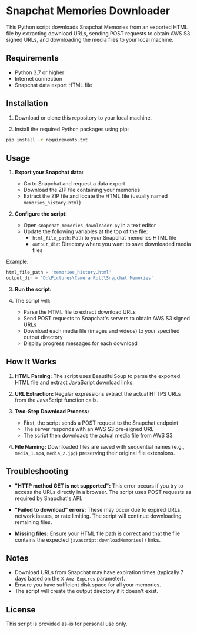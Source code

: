 # Snapchat Memories Downloader

This Python script downloads Snapchat Memories from an exported HTML file by extracting download URLs, sending POST requests to obtain AWS S3 signed URLs, and downloading the media files to your local machine.

## Requirements

- Python 3.7 or higher
- Internet connection
- Snapchat data export HTML file

## Installation

1. Download or clone this repository to your local machine.

2. Install the required Python packages using pip:
```bash
pip install -r requirements.txt
```


## Usage

1. **Export your Snapchat data:**
   - Go to Snapchat and request a data export
   - Download the ZIP file containing your memories
   - Extract the ZIP file and locate the HTML file (usually named `memories_history.html`)

2. **Configure the script:**
   - Open `snapchat_memories_downloader.py` in a text editor
   - Update the following variables at the top of the file:
     - `html_file_path`: Path to your Snapchat memories HTML file
     - `output_dir`: Directory where you want to save downloaded media files

Example:
```python
html_file_path = 'memories_history.html'
output_dir = 'D:\Pictures\Camera Roll\Snapchat Memories'
```

3. **Run the script:**

4. The script will:
   - Parse the HTML file to extract download URLs
   - Send POST requests to Snapchat's servers to obtain AWS S3 signed URLs
   - Download each media file (images and videos) to your specified output directory
   - Display progress messages for each download

## How It Works

1. **HTML Parsing:** The script uses BeautifulSoup to parse the exported HTML file and extract JavaScript download links.

2. **URL Extraction:** Regular expressions extract the actual HTTPS URLs from the JavaScript function calls.

3. **Two-Step Download Process:**
   - First, the script sends a POST request to the Snapchat endpoint
   - The server responds with an AWS S3 pre-signed URL
   - The script then downloads the actual media file from AWS S3

4. **File Naming:** Downloaded files are saved with sequential names (e.g., `media_1.mp4`, `media_2.jpg`) preserving their original file extensions.

## Troubleshooting

- **"HTTP method GET is not supported":** This error occurs if you try to access the URLs directly in a browser. The script uses POST requests as required by Snapchat's API.

- **"Failed to download" errors:** These may occur due to expired URLs, network issues, or rate limiting. The script will continue downloading remaining files.

- **Missing files:** Ensure your HTML file path is correct and that the file contains the expected `javascript:downloadMemories()` links.

## Notes

- Download URLs from Snapchat may have expiration times (typically 7 days based on the `X-Amz-Expires` parameter).
- Ensure you have sufficient disk space for all your memories.
- The script will create the output directory if it doesn't exist.

## License

This script is provided as-is for personal use only.
